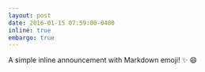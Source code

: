 ```yaml
---
layout: post
date: 2016-01-15 07:59:00-0400
inline: true
embargo: true
---
```


A simple inline announcement with Markdown emoji! :sparkles: :smile:
